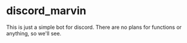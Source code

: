 # discord_marvin
This is just a simple bot for discord.
There are no plans for functions or anything, so we'll see.
